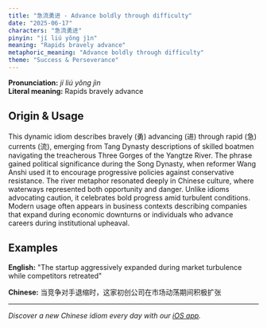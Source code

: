 ```yaml
---
title: "急流勇进 - Advance boldly through difficulty"
date: "2025-06-17"
characters: "急流勇进"
pinyin: "jí liú yǒng jìn"
meaning: "Rapids bravely advance"
metaphoric_meaning: "Advance boldly through difficulty"
theme: "Success & Perseverance"
---
```


**Pronunciation:** *jí liú yǒng jìn*  
**Literal meaning:** Rapids bravely advance

## Origin & Usage

This dynamic idiom describes bravely (勇) advancing (进) through rapid (急) currents (流), emerging from Tang Dynasty descriptions of skilled boatmen navigating the treacherous Three Gorges of the Yangtze River. The phrase gained political significance during the Song Dynasty, when reformer Wang Anshi used it to encourage progressive policies against conservative resistance. The river metaphor resonated deeply in Chinese culture, where waterways represented both opportunity and danger. Unlike idioms advocating caution, it celebrates bold progress amid turbulent conditions. Modern usage often appears in business contexts describing companies that expand during economic downturns or individuals who advance careers during institutional upheaval.

## Examples

**English:** "The startup aggressively expanded during market turbulence while competitors retreated"

**Chinese:** 当竞争对手退缩时，这家初创公司在市场动荡期间积极扩张

---

*Discover a new Chinese idiom every day with our [iOS app](https://apps.apple.com/us/app/daily-chinese-idioms/id6740611324).*

